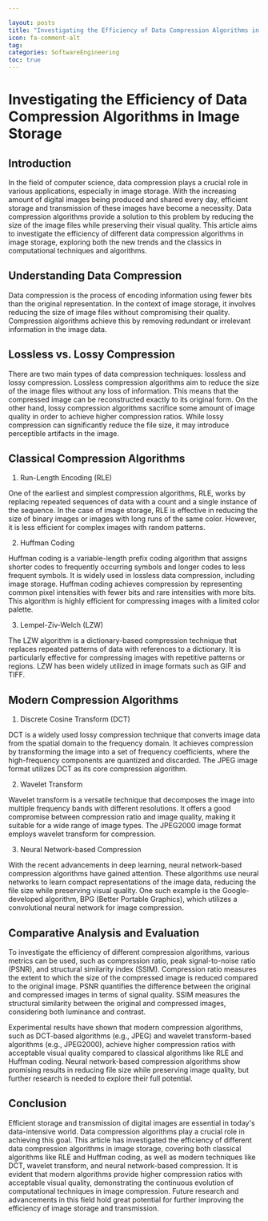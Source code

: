 ```yaml
---

layout: posts
title: "Investigating the Efficiency of Data Compression Algorithms in Image Storage"
icon: fa-comment-alt
tag:      
categories: SoftwareEngineering
toc: true
---
```




# Investigating the Efficiency of Data Compression Algorithms in Image Storage

## Introduction

In the field of computer science, data compression plays a crucial role in various applications, especially in image storage. With the increasing amount of digital images being produced and shared every day, efficient storage and transmission of these images have become a necessity. Data compression algorithms provide a solution to this problem by reducing the size of the image files while preserving their visual quality. This article aims to investigate the efficiency of different data compression algorithms in image storage, exploring both the new trends and the classics in computational techniques and algorithms.

## Understanding Data Compression

Data compression is the process of encoding information using fewer bits than the original representation. In the context of image storage, it involves reducing the size of image files without compromising their quality. Compression algorithms achieve this by removing redundant or irrelevant information in the image data.

## Lossless vs. Lossy Compression

There are two main types of data compression techniques: lossless and lossy compression. Lossless compression algorithms aim to reduce the size of the image files without any loss of information. This means that the compressed image can be reconstructed exactly to its original form. On the other hand, lossy compression algorithms sacrifice some amount of image quality in order to achieve higher compression ratios. While lossy compression can significantly reduce the file size, it may introduce perceptible artifacts in the image.

## Classical Compression Algorithms

1. Run-Length Encoding (RLE)

One of the earliest and simplest compression algorithms, RLE, works by replacing repeated sequences of data with a count and a single instance of the sequence. In the case of image storage, RLE is effective in reducing the size of binary images or images with long runs of the same color. However, it is less efficient for complex images with random patterns.

2. Huffman Coding

Huffman coding is a variable-length prefix coding algorithm that assigns shorter codes to frequently occurring symbols and longer codes to less frequent symbols. It is widely used in lossless data compression, including image storage. Huffman coding achieves compression by representing common pixel intensities with fewer bits and rare intensities with more bits. This algorithm is highly efficient for compressing images with a limited color palette.

3. Lempel-Ziv-Welch (LZW)

The LZW algorithm is a dictionary-based compression technique that replaces repeated patterns of data with references to a dictionary. It is particularly effective for compressing images with repetitive patterns or regions. LZW has been widely utilized in image formats such as GIF and TIFF.

## Modern Compression Algorithms

1. Discrete Cosine Transform (DCT)

DCT is a widely used lossy compression technique that converts image data from the spatial domain to the frequency domain. It achieves compression by transforming the image into a set of frequency coefficients, where the high-frequency components are quantized and discarded. The JPEG image format utilizes DCT as its core compression algorithm.

2. Wavelet Transform

Wavelet transform is a versatile technique that decomposes the image into multiple frequency bands with different resolutions. It offers a good compromise between compression ratio and image quality, making it suitable for a wide range of image types. The JPEG2000 image format employs wavelet transform for compression.

3. Neural Network-based Compression

With the recent advancements in deep learning, neural network-based compression algorithms have gained attention. These algorithms use neural networks to learn compact representations of the image data, reducing the file size while preserving visual quality. One such example is the Google-developed algorithm, BPG (Better Portable Graphics), which utilizes a convolutional neural network for image compression.

## Comparative Analysis and Evaluation

To investigate the efficiency of different compression algorithms, various metrics can be used, such as compression ratio, peak signal-to-noise ratio (PSNR), and structural similarity index (SSIM). Compression ratio measures the extent to which the size of the compressed image is reduced compared to the original image. PSNR quantifies the difference between the original and compressed images in terms of signal quality. SSIM measures the structural similarity between the original and compressed images, considering both luminance and contrast.

Experimental results have shown that modern compression algorithms, such as DCT-based algorithms (e.g., JPEG) and wavelet transform-based algorithms (e.g., JPEG2000), achieve higher compression ratios with acceptable visual quality compared to classical algorithms like RLE and Huffman coding. Neural network-based compression algorithms show promising results in reducing file size while preserving image quality, but further research is needed to explore their full potential.

## Conclusion

Efficient storage and transmission of digital images are essential in today's data-intensive world. Data compression algorithms play a crucial role in achieving this goal. This article has investigated the efficiency of different data compression algorithms in image storage, covering both classical algorithms like RLE and Huffman coding, as well as modern techniques like DCT, wavelet transform, and neural network-based compression. It is evident that modern algorithms provide higher compression ratios with acceptable visual quality, demonstrating the continuous evolution of computational techniques in image compression. Future research and advancements in this field hold great potential for further improving the efficiency of image storage and transmission.
